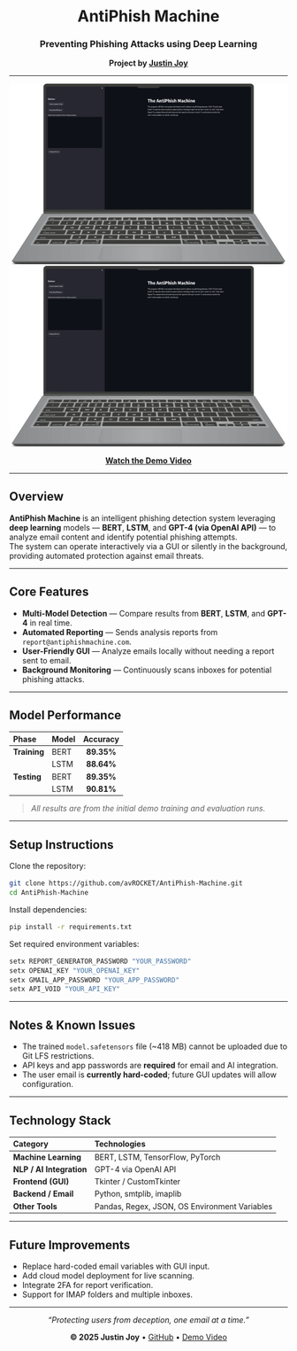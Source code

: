 <div align="center">

# AntiPhish Machine  
### Preventing Phishing Attacks using Deep Learning  
**Project by [Justin Joy](https://github.com/avROCKET)**  

---

[![Watch Demo](https://raw.githubusercontent.com/avROCKET/AntiPhish-Machine/refs/heads/main/Additional%20Resources/logo.png)](https://youtu.be/WruuAY21eGs "AntiPhish Demo")  
![AntiPhish Logo](https://raw.githubusercontent.com/avROCKET/AntiPhish-Machine/refs/heads/main/Additional%20Resources/logo.png)

[**Watch the Demo Video**](https://youtu.be/WruuAY21eGs)

---

</div>

## Overview  
**AntiPhish Machine** is an intelligent phishing detection system leveraging **deep learning** models — **BERT**, **LSTM**, and **GPT-4 (via OpenAI API)** — to analyze email content and identify potential phishing attempts.  
The system can operate interactively via a GUI or silently in the background, providing automated protection against email threats.

---

## Core Features  

- **Multi-Model Detection** — Compare results from **BERT**, **LSTM**, and **GPT-4** in real time.  
- **Automated Reporting** — Sends analysis reports from `report@antiphishmachine.com`.  
- **User-Friendly GUI** — Analyze emails locally without needing a report sent to email.  
- **Background Monitoring** — Continuously scans inboxes for potential phishing attacks.  

---

## Model Performance  

| Phase | Model | Accuracy |
|:------|:-------|:----------:|
| **Training** | BERT | **89.35%** |
|  | LSTM | **88.64%** |
| **Testing** | BERT | **89.35%** |
|  | LSTM | **90.81%** |

> *All results are from the initial demo training and evaluation runs.*

---

## Setup Instructions  

Clone the repository:
```bash
git clone https://github.com/avROCKET/AntiPhish-Machine.git
cd AntiPhish-Machine
```

Install dependencies:
```bash
pip install -r requirements.txt
```

Set required environment variables:
```bash
setx REPORT_GENERATOR_PASSWORD "YOUR_PASSWORD"
setx OPENAI_KEY "YOUR_OPENAI_KEY"
setx GMAIL_APP_PASSWORD "YOUR_APP_PASSWORD"
setx API_VOID "YOUR_API_KEY"
```

---

## Notes & Known Issues  

- The trained `model.safetensors` file (~418 MB) cannot be uploaded due to Git LFS restrictions.  
- API keys and app passwords are **required** for email and AI integration.  
- The user email is **currently hard-coded**; future GUI updates will allow configuration.  

---

## Technology Stack  

| Category | Technologies |
|:----------|:--------------|
| **Machine Learning** | BERT, LSTM, TensorFlow, PyTorch |
| **NLP / AI Integration** | GPT-4 via OpenAI API |
| **Frontend (GUI)** | Tkinter / CustomTkinter |
| **Backend / Email** | Python, smtplib, imaplib |
| **Other Tools** | Pandas, Regex, JSON, OS Environment Variables |

---

## Future Improvements  

- Replace hard-coded email variables with GUI input.  
- Add cloud model deployment for live scanning.  
- Integrate 2FA for report verification.  
- Support for IMAP folders and multiple inboxes.  

---

<div align="center">
  
*“Protecting users from deception, one email at a time.”*  

**© 2025 Justin Joy** • [GitHub](https://github.com/avROCKET) • [Demo Video](https://youtu.be/WruuAY21eGs)

</div>

